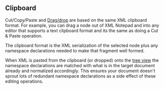 

## Clipboard

Cut/Copy/Paste and [Drag/drop](dragdrop.md) are based on the same XML clipboard format. For example, you can drag a node
out of XML Notepad and into any editor that supports a text clipboard format and its the same as doing a Cut & Paste
operation.

The clipboard format is the XML serialization of the selected node plus any namespace declarations needed to make that
fragment well formed.

When XML is pasted from the clipboard (or dropped) onto the [tree view](overview.md) the namespace declarations are
matched with what is in the target document already and normalized accordingly. This ensures your document doesn't
sprout lots of redundant namespace declarations as a side effect of these editing operations.